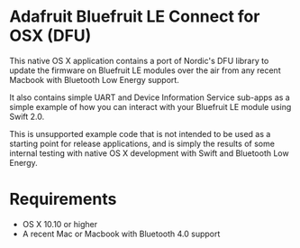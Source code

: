 # Adafruit Bluefruit LE Connect for OSX (DFU)

This native OS X application contains a port of Nordic's DFU library to update the firmware on Bluefruit LE modules over the air from any recent Macbook with Bluetooth Low Energy support.

It also contains simple UART and Device Information Service sub-apps as a simple example of how you can interact with your Bluefruit LE module using Swift 2.0.

This is unsupported example code that is not intended to be used as a starting point for release applications, and is simply the results of some internal testing with native OS X development with Swift and Bluetooth Low Energy.

# Requirements

- OS X 10.10 or higher
- A recent Mac or Macbook with Bluetooth 4.0 support
